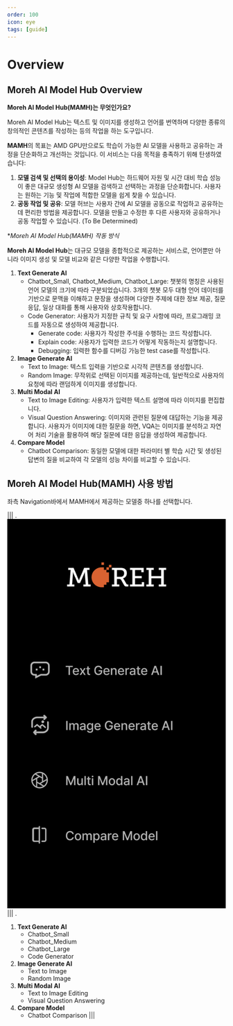 ```yaml
---
order: 100
icon: eye
tags: [guide]
---
```


# Overview

## Moreh AI Model Hub Overview

**Moreh AI Model Hub(MAMH)는 무엇인가요?**

Moreh AI Model Hub는 텍스트 및 이미지를 생성하고 언어를 번역하며 다양한 종류의 창의적인 콘텐츠를 작성하는 등의 작업을 하는 도구입니다. 

**MAMH**의 목표는 AMD GPU만으로도 학습이 가능한 AI 모델을 사용하고 공유하는 과정을 단순화하고 개선하는 것입니다. 이 서비스는 다음 목적을 충족하기 위해 탄생하였습니다:

1. **모델 검색 및 선택의 용이성**: Model Hub는 하드웨어 자원 및 시간 대비 학습 성능이 좋은 대규모 생성형 AI 모델을 검색하고 선택하는 과정을 단순화합니다. 사용자는 원하는 기능 및 작업에 적합한 모델을 쉽게 찾을 수 있습니다.
2. **공동 작업 및 공유**: 모델 허브는 사용자 간에 AI 모델을 공동으로 작업하고 공유하는 데 편리한 방법을 제공합니다. 모델을 만들고 수정한 후 다른 사용자와 공유하거나 공동 작업할 수 있습니다. (To Be Determined)

**Moreh AI Model Hub(MAMH) 작동 방식*

**Moreh AI Model Hub**는 대규모 모델을 종합적으로 제공하는 서비스로, 언어뿐만 아니라 이미지 생성 및 모델 비교와 같은 다양한 작업을 수행합니다.

1. **Text Generate AI**
    - Chatbot_Small, Chatbot_Medium, Chatbot_Large: 챗봇의 명칭은 사용된 언어 모델의 크기에 따라 구분되었습니다. 3개의 챗봇 모두 대형 언어 데이터를 기반으로 문맥을 이해하고 문장을 생성하며 다양한 주제에 대한 정보 제공, 질문 응답, 일상 대화를 통해 사용자와 상호작용합니다.
    - Code Generator: 사용자가 지정한 규칙 및 요구 사항에 따라, 프로그래밍 코드를 자동으로 생성하여 제공합니다.
        - Generate code: 사용자가 작성한 주석을 수행하는 코드 작성합니다.
        - Explain code: 사용자가 입력한 코드가 어떻게 작동하는지 설명합니다.
        - Debugging: 입력한 함수를 디버깅 가능한 test case를 작성합니다.
2. **Image Generate AI**
    - Text to Image: 텍스트 입력을 기반으로 시각적 콘텐츠를 생성합니다.
    - Random Image: 무작위로 선택된 이미지를 제공하는데, 일반적으로 사용자의 요청에 따라 랜덤하게 이미지를 생성합니다.
3. **Multi Modal AI**
    - Text to Image Editing: 사용자가 입력한 텍스트 설명에 따라 이미지를 편집합니다.
    - Visual Question Answering: 이미지와 관련된 질문에 대답하는 기능을 제공합니다. 사용자가 이미지에 대한 질문을 하면, VQA는 이미지를 분석하고 자연어 처리 기술을 활용하여 해당 질문에 대한 응답을 생성하여 제공합니다.
4. **Compare Model**
    - Chatbot Comparison: 동일한 모델에 대한 파라미터 별 학습 시간 및 생성된 답변의 질을 비교하여 각 모델의 성능 차이를 비교할 수 있습니다.



## Moreh AI Model Hub(MAMH) 사용 방법

좌측 Navigation바에서 MAMH에서 제공하는 모델중 하나를 선택합니다.

|||  .
![](/img/modelhub.png)
||| .
1. **Text Generate AI**
    - Chatbot_Small
    - Chatbot_Medium
    - Chatbot_Large
    - Code Generator
2. **Image Generate AI**
    - Text to Image
    - Random Image
3. **Multi Modal AI**
    - Text to Image Editing
    - Visual Question Answering
4. **Compare Model**
    - Chatbot Comparison
|||


